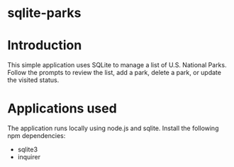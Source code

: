 # sqlite-parks

# Introduction
This simple application uses SQLite to manage a list of U.S. National Parks. Follow the prompts to review the list, add a park, delete a park, or update the visited status.

# Applications used
The application runs locally using node.js and sqlite. Install the following npm dependencies:

* sqlite3
* inquirer
